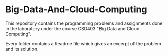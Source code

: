 # Big-Data-And-Cloud-Computing

This repository contains the programming problems and assignments done in the laboratory under the course CSD403 "Big Data and Cloud Computing".

Every folder contains a Readme file which gives an excerpt of the problem and its solution.
